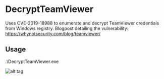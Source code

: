 # DecryptTeamViewer
Uses CVE-2019-18988 to enumerate and decrypt TeamViewer credentials from Windows registry.
Blogpost detailing the vulnerability: https://whynotsecurity.com/blog/teamviewer/

## Usage
.\DecryptTeamViewer.exe

![alt tag](https://thevivi.net/wp-content/uploads/2020/02/DecryptTeamViewerUsage.png)
